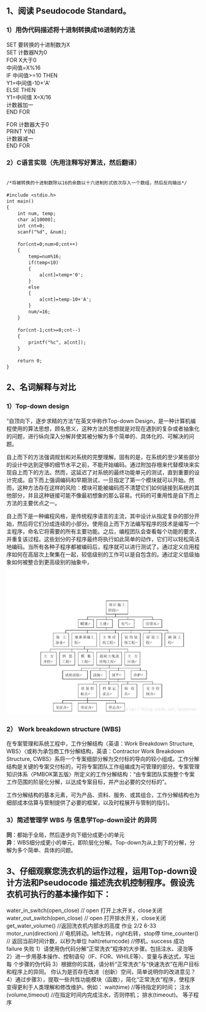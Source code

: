 ## 1、阅读 Pseudocode Standard。

### 1）用伪代码描述将十进制转换成16进制的方法 
SET 要转换的十进制数为X   
SET 计数器N为0  
FOR X大于0  
中间值=X%16  
IF 中间值>=10 THEN  
Y1=中间值-10+'A'  
ELSE THEN  
Y1=中间值
X=X/16  
计数器加一  
END FOR

FOR 计数器大于0  
PRINT Y(N)  
计数器减一  
END FOR

### 2）C语言实现（先用注释写好算法，然后翻译）  
```

/*将被转换的十进制数除以16的余数以十六进制形式依次存入一个数组，然后反向输出*/

#include <stdio.h>
int main()
{
	int num, temp;
	char a[10000];
	int cnt=0;
	scanf("%d", &num);
	
	for(cnt=0;num>0;cnt++)
	{
		temp=num%16;
		if(temp<10)
		{
			a[cnt]=temp+'0';
		}
		else
		{
			a[cnt]=temp-10+'A';
		}
		num/=16;
	}
	
	for(cnt-1;cnt>=0;cnt--)
	{
		printf("%c", a[cnt]);
	}
	
	return 0;
}

```
## 2、名词解释与对比
### 1）Top-down design  
“自顶向下，逐步求精的方法”在英文中称作Top-down Design，是一种计算机编程使用的算法思想，顾名思义，这种方法的思想就是对现在遇到的复杂或者抽象化的问题，进行纵向深入分解并使其被分解为多个简单的、具体化的、可解决的问题。

自上而下的方法强调规划和对系统的完整理解。固有的是，在系统的至少某些部分的设计中达到足够的细节水平之前，不能开始编码。通过附加存根来代替模块来实现自上而下的方法。然而，这延迟了对系统的最终功能单元的测试，直到重要的设计完成。自下而上强调编码和早期测试，一旦指定了第一个模块就可以开始。然而，这种方法存在这样的风险：模块可能被编码而不清楚它们如何链接到系统的其他部分，并且这种链接可能不像最初想象的那么容易。代码的可重用性是自下而上方法的主要优点之一。  

自上而下是一种编程风格，是传统程序语言的主流，其中设计从指定复杂的部分开始，然后将它们分成连续的小部分。使用自上而下方法编写程序的技术是编写一个主程序，命名它将需要的所有主要功能。之后，编程团队会查看每个功能的要求，并重复该过程。这些划分的子程序最终将执行如此简单的动作，它们可以轻松简洁地编码。当所有各种子程序都被编码后，程序就可以进行测试了。通过定义应用程序如何在高层次上聚集在一起，较低级别的工作可以是自包含的。通过定义低级抽象如何被整合到更高级别的抽象中，

![](hw08-2.jpg)
### 2） Work breakdown structure (WBS)  

在专案管理和系统工程中，工作分解结构〈英语：Work Breakdown Structure, WBS〉〈或称为承包商工作分解结构，英语：Contractor Work Breakdown Structure, CWBS〉系将一个专案细部分解为交付标的导向的较小组成。工作分解结构是关键的专案交付标的，可将专案团队工作组编成为可管理的部分。专案管理知识体系〈PMBOK第五版〉所定义的工作分解结构：“由专案团队实施整个专案工作范围的阶层化分解，以达成专案目标，并产出必要的交付标的”。

工作分解结构的基本元素，可为产品、资料、服务、或其组合，工作分解结构也为细部成本估算与管制提供了必要的框架，以及时程展开与管制的指引。
### 3）简述管理学 WBS 与 信息学Top-down设计 的异同  

**同**：都始于全局，然后逐步向下细分成更小的单元  
**异**：WBS细分成更小的单元，即阶层化分解。Top-down为从上到下的分解，分解为多个简单、具体的问题。  


## 3、仔细观察您洗衣机的运作过程，运用Top-down设计方法和Pseudocode 描述洗衣机控制程序。假设洗衣机可执行的基本操作如下：
water_in_switch(open_close) // open 打开上水开关，close关闭
water_out_switch(open_close) // open 打开排水开关，close关闭
get_water_volume() //返回洗衣机内部水的高度
作业 2/2
6-33
motor_run(direction) // 电机转动。left左转，right右转，stop停
time_counter() // 返回当前时间计数，以秒为单位
halt(returncode) //停机，success 成功 failure 失败
1）请使用伪代码分解“正常洗衣”程序的大步骤。包括注水、浸泡等
2）进一步用基本操作、控制语句（IF、FOR、WHILE等）、变量与表达式，写出每
个步骤的伪代码
3）根据你的实践，请分析“正常洗衣”与“快速洗衣”在用户目标和程序上的异同。
你认为是否存在改进（创新）空间，简单说明你的改进意见？
4）通过步骤3），提取一些共性功能模块（函数），简化“正常洗衣”程序，使程序
变得更利于人类理解和修改维护。例如：
wait(time) //等待指定的时间；
注水(volume,timeout) //在指定时间内完成注水，否则停机；
排水(timeout)。 等子程序
